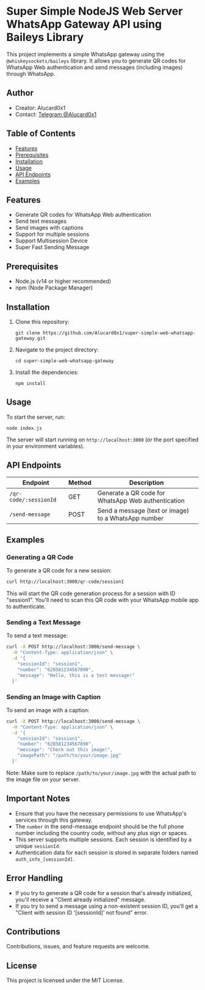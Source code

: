# Super Simple NodeJS Web Server WhatsApp Gateway API using Baileys Library

This project implements a simple WhatsApp gateway using the `@whiskeysockets/baileys` library. It allows you to generate QR codes for WhatsApp Web authentication and send messages (including images) through WhatsApp.

## Author

- Creator: Alucard0x1
- Contact: [Telegram @Alucard0x1](https://t.me/Alucard0x1)

## Table of Contents

- [Features](#features)
- [Prerequisites](#prerequisites)
- [Installation](#installation)
- [Usage](#usage)
- [API Endpoints](#api-endpoints)
- [Examples](#examples)

## Features

- Generate QR codes for WhatsApp Web authentication
- Send text messages
- Send images with captions
- Support for multiple sessions
- Support Multisession Device
- Super Fast Sending Message

## Prerequisites

- Node.js (v14 or higher recommended)
- npm (Node Package Manager)

## Installation

1. Clone this repository:
   ```
   git clone https://github.com/Alucard0x1/super-simple-web-whatsapp-gateway.git
   ```

2. Navigate to the project directory:
   ```
   cd super-simple-web-whatsapp-gateway
   ```

3. Install the dependencies:
   ```
   npm install
   ```

## Usage

To start the server, run:

```
node index.js
```

The server will start running on `http://localhost:3000` (or the port specified in your environment variables).

## API Endpoints

| Endpoint | Method | Description |
|----------|--------|-------------|
| `/qr-code/:sessionId` | GET | Generate a QR code for WhatsApp Web authentication |
| `/send-message` | POST | Send a message (text or image) to a WhatsApp number |

## Examples

### Generating a QR Code

To generate a QR code for a new session:

```bash
curl http://localhost:3000/qr-code/session1
```

This will start the QR code generation process for a session with ID "session1". You'll need to scan this QR code with your WhatsApp mobile app to authenticate.

### Sending a Text Message

To send a text message:

```bash
curl -X POST http://localhost:3000/send-message \
  -H "Content-Type: application/json" \
  -d '{
    "sessionId": "session1",
    "number": "628581234567890",
    "message": "Hello, this is a test message!"
  }'
```

### Sending an Image with Caption

To send an image with a caption:

```bash
curl -X POST http://localhost:3000/send-message \
  -H "Content-Type: application/json" \
  -d '{
    "sessionId": "session1",
    "number": "628581234567890",
    "message": "Check out this image!",
    "imagePath": "/path/to/your/image.jpg"
  }'
```

Note: Make sure to replace `/path/to/your/image.jpg` with the actual path to the image file on your server.

## Important Notes

- Ensure that you have the necessary permissions to use WhatsApp's services through this gateway.
- The `number` in the send-message endpoint should be the full phone number including the country code, without any plus sign or spaces.
- This server supports multiple sessions. Each session is identified by a unique `sessionId`.
- Authentication data for each session is stored in separate folders named `auth_info_[sessionId]`.

## Error Handling

- If you try to generate a QR code for a session that's already initialized, you'll receive a "Client already initialized" message.
- If you try to send a message using a non-existent session ID, you'll get a "Client with session ID '[sessionId]' not found" error.

## Contributions

Contributions, issues, and feature requests are welcome.

## License

This project is licensed under the MIT License.

